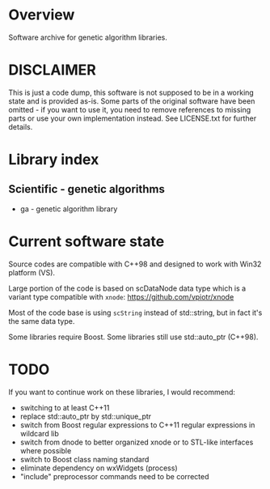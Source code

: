 # Overview
Software archive for genetic algorithm libraries.

# DISCLAIMER 
This is just a code dump, this software is not supposed to be in a working state and is provided as-is.
Some parts of the original software have been omitted - if you want to use it, you need to remove references to missing parts or use your own implementation instead.
See LICENSE.txt for further details.

# Library index

## Scientific - genetic algorithms
* ga           - genetic algorithm library

# Current software state
Source codes are compatible with C++98 and designed to work with Win32 platform (VS).

Large portion of the code is based on scDataNode data type which is a variant type compatible with `xnode`:
https://github.com/vpiotr/xnode

Most of the code base is using `scString` instead of std::string, but in fact it's the same data type.

Some libraries require Boost. 
Some libraries still use std::auto_ptr (C++98).

# TODO
If you want to continue work on these libraries, I would recommend:
* switching to at least C++11 
* replace std::auto_ptr by std::unique_ptr
* switch from Boost regular expressions to C++11 regular expressions in wildcard lib
* switch from dnode to better organized xnode or to STL-like interfaces where possible
* switch to Boost class naming standard 
* eliminate dependency on wxWidgets (process)
* "include" preprocessor commands need to be corrected 
 

